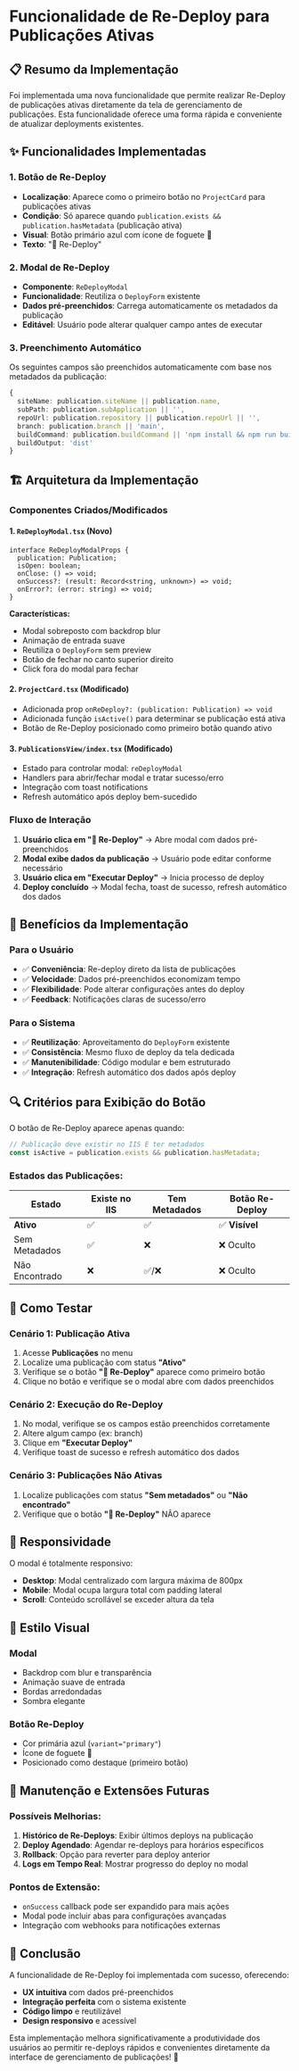 # Funcionalidade de Re-Deploy para Publicações Ativas

## 📋 Resumo da Implementação

Foi implementada uma nova funcionalidade que permite realizar Re-Deploy de publicações ativas diretamente da tela de gerenciamento de publicações. Esta funcionalidade oferece uma forma rápida e conveniente de atualizar deployments existentes.

## ✨ Funcionalidades Implementadas

### 1. Botão de Re-Deploy
- **Localização**: Aparece como o primeiro botão no `ProjectCard` para publicações ativas
- **Condição**: Só aparece quando `publication.exists && publication.hasMetadata` (publicação ativa)
- **Visual**: Botão primário azul com ícone de foguete 🚀
- **Texto**: "🚀 Re-Deploy"

### 2. Modal de Re-Deploy
- **Componente**: `ReDeployModal`
- **Funcionalidade**: Reutiliza o `DeployForm` existente
- **Dados pré-preenchidos**: Carrega automaticamente os metadados da publicação
- **Editável**: Usuário pode alterar qualquer campo antes de executar

### 3. Preenchimento Automático
Os seguintes campos são preenchidos automaticamente com base nos metadados da publicação:

```typescript
{
  siteName: publication.siteName || publication.name,
  subPath: publication.subApplication || '',
  repoUrl: publication.repository || publication.repoUrl || '',
  branch: publication.branch || 'main',
  buildCommand: publication.buildCommand || 'npm install && npm run build',
  buildOutput: 'dist'
}
```

## 🏗️ Arquitetura da Implementação

### Componentes Criados/Modificados

#### 1. `ReDeployModal.tsx` (Novo)
```tsx
interface ReDeployModalProps {
  publication: Publication;
  isOpen: boolean;
  onClose: () => void;
  onSuccess?: (result: Record<string, unknown>) => void;
  onError?: (error: string) => void;
}
```

**Características:**
- Modal sobreposto com backdrop blur
- Animação de entrada suave
- Reutiliza o `DeployForm` sem preview
- Botão de fechar no canto superior direito
- Click fora do modal para fechar

#### 2. `ProjectCard.tsx` (Modificado)
- Adicionada prop `onReDeploy?: (publication: Publication) => void`
- Adicionada função `isActive()` para determinar se publicação está ativa
- Botão de Re-Deploy posicionado como primeiro botão quando ativo

#### 3. `PublicationsView/index.tsx` (Modificado)
- Estado para controlar modal: `reDeployModal`
- Handlers para abrir/fechar modal e tratar sucesso/erro
- Integração com toast notifications
- Refresh automático após deploy bem-sucedido

### Fluxo de Interação

1. **Usuário clica em "🚀 Re-Deploy"** → Abre modal com dados pré-preenchidos
2. **Modal exibe dados da publicação** → Usuário pode editar conforme necessário
3. **Usuário clica em "Executar Deploy"** → Inicia processo de deploy
4. **Deploy concluído** → Modal fecha, toast de sucesso, refresh automático dos dados

## 🎯 Benefícios da Implementação

### Para o Usuário
- ✅ **Conveniência**: Re-deploy direto da lista de publicações
- ✅ **Velocidade**: Dados pré-preenchidos economizam tempo
- ✅ **Flexibilidade**: Pode alterar configurações antes do deploy
- ✅ **Feedback**: Notificações claras de sucesso/erro

### Para o Sistema
- ✅ **Reutilização**: Aproveitamento do `DeployForm` existente
- ✅ **Consistência**: Mesmo fluxo de deploy da tela dedicada
- ✅ **Manutenibilidade**: Código modular e bem estruturado
- ✅ **Integração**: Refresh automático dos dados após deploy

## 🔍 Critérios para Exibição do Botão

O botão de Re-Deploy aparece apenas quando:

```typescript
// Publicação deve existir no IIS E ter metadados
const isActive = publication.exists && publication.hasMetadata;
```

### Estados das Publicações:

| Estado | Existe no IIS | Tem Metadados | Botão Re-Deploy |
|--------|---------------|---------------|-----------------|
| **Ativo** | ✅ | ✅ | ✅ **Visível** |
| Sem Metadados | ✅ | ❌ | ❌ Oculto |
| Não Encontrado | ❌ | ✅/❌ | ❌ Oculto |

## 🧪 Como Testar

### Cenário 1: Publicação Ativa
1. Acesse **Publicações** no menu
2. Localize uma publicação com status **"Ativo"**
3. Verifique se o botão **"🚀 Re-Deploy"** aparece como primeiro botão
4. Clique no botão e verifique se o modal abre com dados preenchidos

### Cenário 2: Execução do Re-Deploy
1. No modal, verifique se os campos estão preenchidos corretamente
2. Altere algum campo (ex: branch)
3. Clique em **"Executar Deploy"**
4. Verifique toast de sucesso e refresh automático dos dados

### Cenário 3: Publicações Não Ativas
1. Localize publicações com status **"Sem metadados"** ou **"Não encontrado"**
2. Verifique que o botão **"🚀 Re-Deploy"** NÃO aparece

## 📱 Responsividade

O modal é totalmente responsivo:
- **Desktop**: Modal centralizado com largura máxima de 800px
- **Mobile**: Modal ocupa largura total com padding lateral
- **Scroll**: Conteúdo scrollável se exceder altura da tela

## 🎨 Estilo Visual

### Modal
- Backdrop com blur e transparência
- Animação suave de entrada
- Bordas arredondadas
- Sombra elegante

### Botão Re-Deploy
- Cor primária azul (`variant="primary"`)
- Ícone de foguete 🚀
- Posicionado como destaque (primeiro botão)

## 🔧 Manutenção e Extensões Futuras

### Possíveis Melhorias:
1. **Histórico de Re-Deploys**: Exibir últimos deploys na publicação
2. **Deploy Agendado**: Agendar re-deploys para horários específicos
3. **Rollback**: Opção para reverter para deploy anterior
4. **Logs em Tempo Real**: Mostrar progresso do deploy no modal

### Pontos de Extensão:
- `onSuccess` callback pode ser expandido para mais ações
- Modal pode incluir abas para configurações avançadas
- Integração com webhooks para notificações externas

## 🎉 Conclusão

A funcionalidade de Re-Deploy foi implementada com sucesso, oferecendo:
- **UX intuitiva** com dados pré-preenchidos
- **Integração perfeita** com o sistema existente
- **Código limpo** e reutilizável
- **Design responsivo** e acessível

Esta implementação melhora significativamente a produtividade dos usuários ao permitir re-deploys rápidos e convenientes diretamente da interface de gerenciamento de publicações! 🚀
